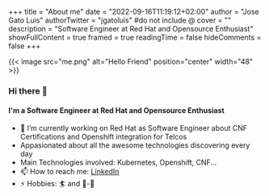 +++
title = "About me"
date = "2022-09-16T11:19:12+02:00"
author = "Jose Gato Luis"
authorTwitter = "jgatoluis" #do not include @
cover = ""
description = "Software Engineer at Red Hat and Opensource Enthusiast"
showFullContent = true
framed = true
readingTime = false
hideComments = false
+++

{{< image src="me.png" alt="Hello Friend" position="center" width="48" >}}

### Hi there 👋
#### I'm a Software Engineer at Red Hat and Opensource Enthusiast

- 🔭 I’m currently working on Red Hat as Software Engineer about CNF Certifications and Openshift integration for Telcos
- Appasionated about all the awesome technologies discovering every day
- Main Technologies involved: Kubernetes, Openshift, CNF...
- 📫 How to reach me: [LinkedIn](https://www.linkedin.com/in/josegatoluis/)
- ⚡ Hobbies: 🏄 and 🤘-🎵


